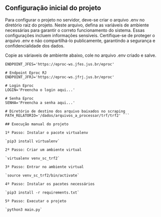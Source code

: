 ## Configuração inicial do projeto

Para configurar o projeto no servidor, deve-se criar o arquivo .env no diretório raiz do projeto. Neste arquivo, defina as variáveis de ambiente necessárias para garantir o correto funcionamento do sistema. Essas configurações incluem informações sensíveis. Certifique-se de proteger o arquivo .env e não compartilhá-lo publicamente, garantindo a segurança e confidencialidade dos dados.

Copie as váriaveis de ambiente abaixo, cole no arquivo .env criado e salve.

``` Endpoint Eproc ES
ENDPOINT_JFES='https://eproc-ws.jfes.jus.br/eproc'

# Endpoint Eproc RJ
ENDPOINT_JFRJ='https://eproc-ws.jfrj.jus.br/eproc'

# Login Eproc
LOGIN='Preencha o login aqui...'

# Senha Eproc
SENHA='Preencha a senha aqui...'

# Diretório de destino dos arquivo baixados no scraping
PATH_RELATORIO='/dados/arquivos_a_processar/trf/trf2' ```

## Execução manual do projeto

1º Passo: Instalar o pacote virtualenv

`pip3 install virtualenv`

2º Passo: Criar um ambiente virtual

`virtualenv venv_sc_trf2`

3º Passo: Entrar no ambiente virtual

`source venv_sc_trf2/bin/activate`

4º Passo: Instalar os pacotes necessários

`pip3 install -r requirements.txt`

5º Passo: Executar o projeto

`python3 main.py`
